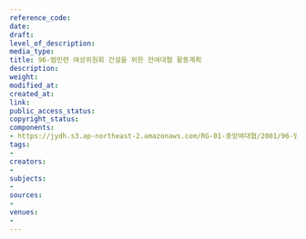 ```yaml
---
reference_code: 
date: 
draft: 
level_of_description: 
media_type: 
title: 96-범민련 여성위원회 건설을 위한 전여대협 활동계획
description: 
weight: 
modified_at: 
created_at: 
link: 
public_access_status: 
copyright_status: 
components:
- https://jydh.s3.ap-northeast-2.amazonaws.com/RG-01-중앙여대협/2001/96-범민련+여성위원회+건설을+위한+전여대협+활동계획.pdf
tags:
- 
creators:
- 
subjects:
- 
sources:
- 
venues:
- 
---
```

